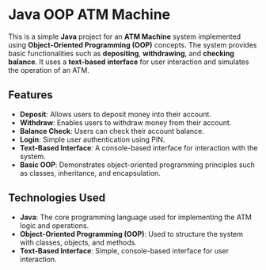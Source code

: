 # Java OOP ATM Machine

This is a simple **Java** project for an **ATM Machine** system implemented using **Object-Oriented Programming (OOP)** concepts. The system provides basic functionalities such as **depositing**, **withdrawing**, and **checking balance**. It uses a **text-based interface** for user interaction and simulates the operation of an ATM.

## Features

- **Deposit**: Allows users to deposit money into their account.
- **Withdraw**: Enables users to withdraw money from their account.
- **Balance Check**: Users can check their account balance.
- **Login**: Simple user authentication using PIN.
- **Text-Based Interface**: A console-based interface for interaction with the system.
- **Basic OOP**: Demonstrates object-oriented programming principles such as classes, inheritance, and encapsulation.

## Technologies Used

- **Java**: The core programming language used for implementing the ATM logic and operations.
- **Object-Oriented Programming (OOP)**: Used to structure the system with classes, objects, and methods.
- **Text-Based Interface**: Simple, console-based interface for user interaction.
